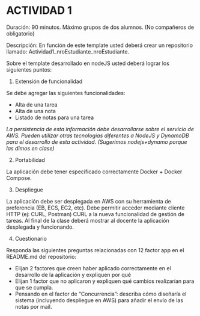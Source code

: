# ACTIVIDAD 1

Duración: 90 minutos.
Máximo grupos de dos alumnos. (No compañeros de obligatorio) 

Descripción:
En función de este template usted deberá crear un repositorio llamado: Actividad1_nroEstudiante_nroEstudiante. 

Sobre el template desarrollado en nodeJS usted deberá lograr los siguientes puntos:

1. Extensión de funcionalidad

Se debe agregar las siguientes funcionalidades:
- Alta de una tarea
- Alta de una nota
- Listado de notas para una tarea

_La persistencia de esta información debe desarrollarse sobre el servicio de AWS.
Pueden utilizar otras tecnologías diferentes a NodeJS y DynamoDB para el desarrollo de esta actividad._ 
_(Sugerimos nodejs+dynamo porque las dimos en clase)_


2. Portabilidad

La aplicación debe tener especificado correctamente Docker + Docker Compose.

3. Despliegue

La aplicación debe ser desplegada en AWS con su herramienta de preferencia (EB, ECS, EC2, etc). Debe permitir acceder mediante cliente HTTP (ej: CURL, Postman) CURL a la nueva funcionalidad de gestión de tareas.
Al final de la clase deberá mostrar al docente la aplicación desplegada y funcionando.


4. Cuestionario

Responda las siguientes preguntas relacionadas con 12 factor app en el README.md del repositorio:
- Elijan 2 factores que creen haber aplicado correctamente en el desarrollo de la aplicación y expliquen por qué
- Elijan 1 factor que no aplicaron y expliquen qué cambios realizarían para que se cumpla.
- Pensando en el factor de “Concurrencia”: describa cómo diseñaría el sistema (incluyendo despliegue en AWS) para añadir el envío de las notas por mail.


